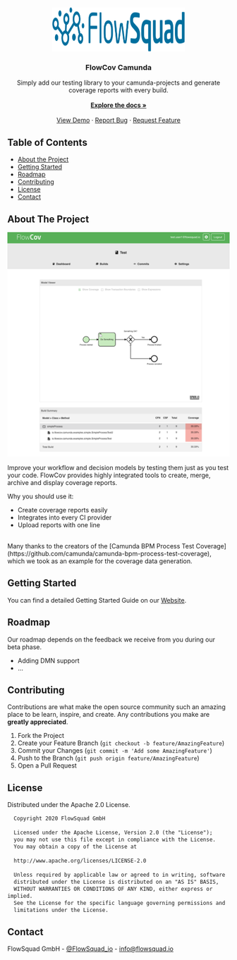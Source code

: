 
<!-- PROJECT LOGO -->
<br />
<p align="center">
  <a href="https://www.flowsquad.io/">
    <img src="img/logo.svg" alt="Logo" width="300" height="100">
  </a>

  <h3 align="center">FlowCov Camunda</h3>

  <p align="center">
    Simply add our testing library to your camunda-projects and generate coverage reports with every build.
    <br />
    <br />
    <a href="https://flowcov.io/docs"><strong>Explore the docs »</strong></a>
    <br />
    <br />
    <a href="https://app.flowcov.io">View Demo</a>
    ·
    <a href="https://github.com/FlowSquad/flowcov-camunda/issues">Report Bug</a>
    ·
    <a href="https://github.com/FlowSquad/flowcov-camunda/issues">Request Feature</a>
  </p>
</p>



<!-- TABLE OF CONTENTS -->
## Table of Contents

* [About the Project](#about-the-project)
* [Getting Started](#getting-started)
* [Roadmap](#roadmap)
* [Contributing](#contributing)
* [License](#license)
* [Contact](#contact)


<!-- ABOUT THE PROJECT -->
## About The Project

[![Product Name Screen Shot][product-screenshot]](https://flowcov.io)

Improve your workflow and decision models by testing them just as you test your code. FlowCov provides highly integrated tools to create, merge, archive and display coverage reports.

Why you should use it:
* Create coverage reports easily
* Integrates into every CI provider
* Upload reports with one line

<br/>
Many thanks to the creators of the [Camunda BPM Process Test Coverage](https://github.com/camunda/camunda-bpm-process-test-coverage), which we took as an example for the coverage data generation.

<!-- GETTING STARTED -->
## Getting Started

You can find a detailed Getting Started Guide on our <a href="https://flowcov.io/docs">Website</a>.


<!-- ROADMAP -->
## Roadmap

Our roadmap depends on the feedback we receive from you during our beta phase.

* Adding DMN support
* ...

<!-- CONTRIBUTING -->
## Contributing

Contributions are what make the open source community such an amazing place to be learn, inspire, and create. Any contributions you make are **greatly appreciated**.

1. Fork the Project
2. Create your Feature Branch (`git checkout -b feature/AmazingFeature`)
3. Commit your Changes (`git commit -m 'Add some AmazingFeature'`)
4. Push to the Branch (`git push origin feature/AmazingFeature`)
5. Open a Pull Request



<!-- LICENSE -->
## License

Distributed under the Apache 2.0 License.

```
  Copyright 2020 FlowSquad GmbH
  
  Licensed under the Apache License, Version 2.0 (the "License");
  you may not use this file except in compliance with the License.
  You may obtain a copy of the License at
  
  http://www.apache.org/licenses/LICENSE-2.0
  
  Unless required by applicable law or agreed to in writing, software
  distributed under the License is distributed on an "AS IS" BASIS,
  WITHOUT WARRANTIES OR CONDITIONS OF ANY KIND, either express or implied.
  See the License for the specific language governing permissions and
  limitations under the License.
  ```


<!-- CONTACT -->
## Contact

FlowSquad GmbH - [@FlowSquad_io](https://twitter.com/FlowSquad_io) - info@flowsquad.io

[product-screenshot]: img/app.png